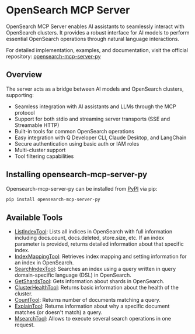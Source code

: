 # OpenSearch MCP Server

OpenSearch MCP Server enables AI assistants to seamlessly interact with OpenSearch clusters. It provides a robust interface for AI models to perform essential OpenSearch operations through natural language interactions.

For detailed implementation, examples, and documentation, visit the official repository:
[opensearch-mcp-server-py](https://github.com/opensearch-project/opensearch-mcp-server-py)

## Overview

The server acts as a bridge between AI models and OpenSearch clusters, supporting:
- Seamless integration with AI assistants and LLMs through the MCP protocol
- Support for both stdio and streaming server transports (SSE and Streamable HTTP)
- Built-in tools for common OpenSearch operations
- Easy integration with Q Developer CLI, Claude Desktop, and LangChain
- Secure authentication using basic auth or IAM roles
- Multi-cluster support
- Tool filtering capabilities

## Installing opensearch-mcp-server-py
Opensearch-mcp-server-py can be installed from [PyPI](https://pypi.org/project/opensearch-mcp-server-py/) via pip:
```bash
pip install opensearch-mcp-server-py
```

## Available Tools
- [ListIndexTool](https://docs.opensearch.org/docs/latest/api-reference/cat/cat-indices/): Lists all indices in OpenSearch with full information including docs.count, docs.deleted, store.size, etc. If an index parameter is provided, returns detailed information about that specific index.
- [IndexMappingTool](https://docs.opensearch.org/docs/latest/ml-commons-plugin/agents-tools/tools/index-mapping-tool/): Retrieves index mapping and setting information for an index in OpenSearch.
- [SearchIndexTool](https://docs.opensearch.org/docs/latest/ml-commons-plugin/agents-tools/tools/search-index-tool/): Searches an index using a query written in query domain-specific language (DSL) in OpenSearch.
- [GetShardsTool](https://docs.opensearch.org/docs/latest/api-reference/cat/cat-shards/): Gets information about shards in OpenSearch.
- [ClusterHealthTool](https://docs.opensearch.org/docs/latest/api-reference/cluster-api/cluster-health/): Returns basic information about the health of the cluster.
- [CountTool](https://docs.opensearch.org/docs/latest/api-reference/search-apis/count/): Returns number of documents matching a query.
- [ExplainTool](https://docs.opensearch.org/docs/latest/api-reference/search-apis/explain/): Returns information about why a specific document matches (or doesn't match) a query.
- [MsearchTool](https://docs.opensearch.org/docs/latest/api-reference/search-apis/multi-search/): Allows to execute several search operations in one request.